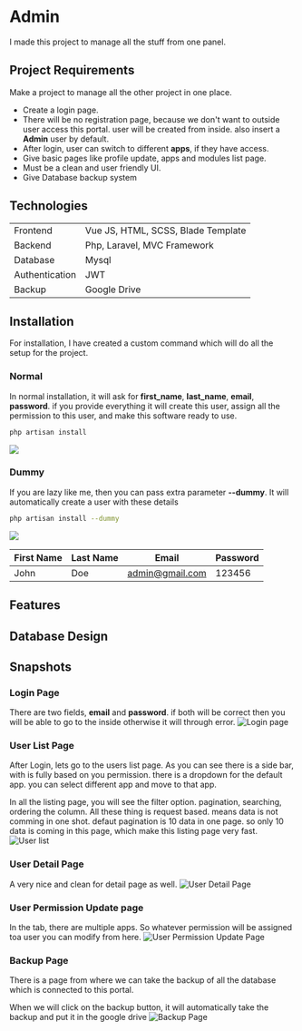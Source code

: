 # Admin
I made this project to manage all the stuff from one panel.

## Project Requirements
Make a project to manage all the other project in one place.
* Create a login page.
* There will be no registration page, because we don't want to outside user access this portal. user will be created from inside. also insert a **Admin** user by default.
* After login, user can switch to different **apps**, if they have access.
* Give basic pages like profile update, apps and modules list page.
* Must be a clean and user friendly UI.
* Give Database backup system

## Technologies
|||
|---|---|
|Frontend|Vue JS, HTML, SCSS, Blade Template|
|Backend|Php, Laravel, MVC Framework|
|Database|Mysql|
|Authentication|JWT|
|Backup|Google Drive|

## Installation
For installation, I have created a custom command which will do all the setup for the project.

### Normal 
In normal installation, it will ask for **first_name**, **last_name**, **email**, **password**. if you provide everything it will create this user, assign all the permission to this user, and make this software ready to use.

```sh
php artisan install
```
![](/images/install_command.png)

### Dummy
If you are lazy like me, then you can pass extra parameter **--dummy**. It will automatically create a user with these details

```sh
php artisan install --dummy
```
![](/images/install_command_dummy.png)

|First Name|Last Name|Email|Password|
|---|---|---|---|
|John|Doe|admin@gmail.com|123456|

## Features



## Database Design

## Snapshots
### Login Page
There are two fields, **email** and **password**. if both will be correct then you will be able to go to the inside otherwise it will through error.
![Login page](/images/login.png)

### User List Page
After Login, lets go to the users list page. As you can see there is a side bar, with is fully based on you permission. there is a dropdown for the default app. you can select different app and move to that app.

In all the listing page, you will see the filter option. pagination, searching, ordering the column. All these thing is request based. means data is not comming in one shot. defaut pagination is 10 data in one page. so only 10 data is coming in this page, which make this listing page very fast.
![User list](/images/user_list.png)

### User Detail Page
A very nice and clean for detail page as well.
![User Detail Page](/images/user_detail.png)

### User Permission Update page
In the tab, there are multiple apps. So whatever permission will be assigned toa user you can modify from here.
![User Permission Update Page](/images/user_permission.png)

### Backup Page
There is a page from where we can take the backup of all the database which is connected to this portal.

When we will click on the backup button, it will automatically take the backup and put it in the google drive
![Backup Page](/images/backup.png)